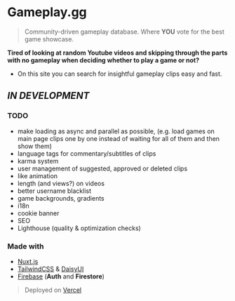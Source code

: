# Gameplay.gg

> Community-driven gameplay database. Where **YOU** vote for the best game showcase.

**Tired of looking at random Youtube videos and skipping through the parts with no gameplay when deciding whether to play a game or not?** 
- On this site you can search for insightful gameplay clips easy and fast.

## *IN DEVELOPMENT*

### TODO
- make loading as async and parallel as possible, (e.g. load games on main page clips one by one instead of waiting for all of them and then show them)
- language tags for commentary/subtitles of clips
- karma system
- user management of suggested, approved or deleted clips
- like animation
- length (and views?) on videos
- better username blacklist
- game backgrounds, gradients
- i18n
- cookie banner
- SEO
- Lighthouse (quality & optimization checks)

### Made with
- [Nuxt.js](https://nuxt.com/)
- [TailwindCSS](https://tailwindcss.com/) & [DaisyUI](https://daisyui.com/)
- [Firebase](https://firebase.google.com/) (**Auth** and **Firestore**)

> Deployed on [Vercel](https://vercel.com/)